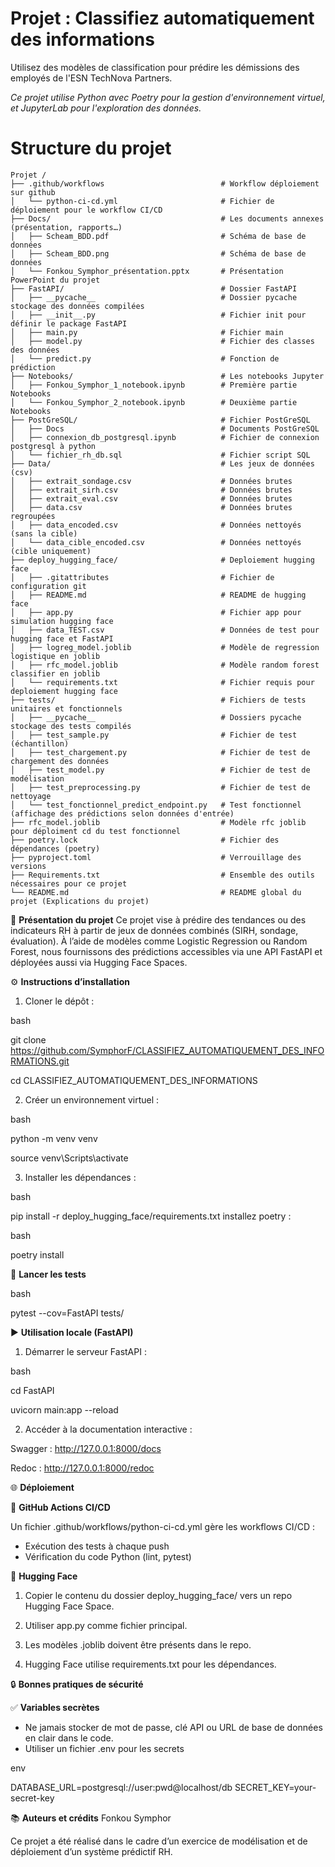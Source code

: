 # Projet : Classifiez automatiquement des informations

Utilisez des modèles de classification pour prédire les démissions des employés de l'ESN TechNova Partners.

*Ce projet utilise Python avec Poetry pour la gestion d'environnement virtuel, et JupyterLab pour l'exploration des données.*

# Structure du projet

``` 
Projet /
├── .github/workflows                          # Workflow déploiement sur github
│   └── python-ci-cd.yml                       # Fichier de déploiement pour le workflow CI/CD
├── Docs/                                      # Les documents annexes (présentation, rapports…)
│   ├── Scheam_BDD.pdf                         # Schéma de base de données
│   ├── Scheam_BDD.png                         # Schéma de base de données
│   └── Fonkou_Symphor_présentation.pptx       # Présentation PowerPoint du projet
├── FastAPI/                                   # Dossier FastAPI
│   ├── __pycache__                            # Dossier pycache stockage des données compilées
│   ├── __init__.py                            # Fichier init pour définir le package FastAPI
│   ├── main.py                                # Fichier main
│   ├── model.py                               # Fichier des classes des données
│   └── predict.py                             # Fonction de prédiction
├── Notebooks/                                 # Les notebooks Jupyter
│   ├── Fonkou_Symphor_1_notebook.ipynb        # Première partie Notebooks
│   └── Fonkou_Symphor_2_notebook.ipynb        # Deuxième partie Notebooks
├── PostGreSQL/                                # Fichier PostGreSQL
│   ├── Docs                                   # Documents PostGreSQL
│   ├── connexion_db_postgresql.ipynb          # Fichier de connexion postgresql à python
│   └── fichier_rh_db.sql                      # Fichier script SQL 
├── Data/                                      # Les jeux de données (csv)
│   ├── extrait_sondage.csv                    # Données brutes
│   ├── extrait_sirh.csv                       # Données brutes
│   ├── extrait_eval.csv                       # Données brutes
│   ├── data.csv                               # Données brutes regroupées
│   ├── data_encoded.csv                       # Données nettoyés (sans la cible)
│   └── data_cible_encoded.csv                 # Données nettoyés (cible uniquement)
├── deploy_hugging_face/                       # Deploiement hugging face
│   ├── .gitattributes                         # Fichier de configuration git
│   ├── README.md                              # README de hugging face
│   ├── app.py                                 # Fichier app pour simulation hugging face
│   ├── data_TEST.csv                          # Données de test pour hugging face et FastAPI
│   ├── logreg_model.joblib                    # Modèle de regression logistique en joblib
│   ├── rfc_model.joblib                       # Modèle random forest classifier en joblib
│   └── requirements.txt                       # Fichier requis pour deploiement hugging face
├── tests/                                     # Fichiers de tests unitaires et fonctionnels
│   ├── __pycache__                            # Dossiers pycache stockage des tests compilés
│   ├── test_sample.py                         # Fichier de test (échantillon)
│   ├── test_chargement.py                     # Fichier de test de chargement des données
│   ├── test_model.py                          # Fichier de test de modélisation
│   ├── test_preprocessing.py                  # Fichier de test de nettoyage
│   └── test_fonctionnel_predict_endpoint.py   # Test fonctionnel (affichage des prédictions selon données d'entrée)
├── rfc_model.joblib                           # Modèle rfc joblib pour déploiment cd du test fonctionnel
├── poetry.lock                                # Fichier des dépendances (poetry)
├── pyproject.toml                             # Verrouillage des versions
├── Requirements.txt                           # Ensemble des outils nécessaires pour ce projet
└── README.md                                  # README global du projet (Explications du projet)

``` 

🚀 **Présentation du projet**
Ce projet vise à prédire des tendances ou des indicateurs RH à partir de jeux de données combinés (SIRH, sondage, évaluation). À l’aide de modèles comme Logistic Regression ou Random Forest, nous fournissons des prédictions accessibles via une API FastAPI et déployées aussi via Hugging Face Spaces.

⚙️ **Instructions d’installation**

1. Cloner le dépôt :

bash

git clone https://github.com/SymphorF/CLASSIFIEZ_AUTOMATIQUEMENT_DES_INFORMATIONS.git

cd CLASSIFIEZ_AUTOMATIQUEMENT_DES_INFORMATIONS


2. Créer un environnement virtuel :

bash

python -m venv venv

source venv\Scripts\activate 


3. Installer les dépendances :

bash

pip install -r deploy_hugging_face/requirements.txt
installez poetry :

bash

poetry install



🧪 **Lancer les tests**

bash

pytest --cov=FastAPI tests/


▶️ **Utilisation locale (FastAPI)**

1. Démarrer le serveur FastAPI :

bash

cd FastAPI

uvicorn main:app --reload



2. Accéder à la documentation interactive :

Swagger : http://127.0.0.1:8000/docs

Redoc : http://127.0.0.1:8000/redoc



🌐 **Déploiement**

🔁 **GitHub Actions CI/CD**

Un fichier .github/workflows/python-ci-cd.yml gère les workflows CI/CD :

* Exécution des tests à chaque push
* Vérification du code Python (lint, pytest)

🤗 **Hugging Face**
1. Copier le contenu du dossier deploy_hugging_face/ vers un repo Hugging Face Space.

2. Utiliser app.py comme fichier principal.

3. Les modèles .joblib doivent être présents dans le repo.

4. Hugging Face utilise requirements.txt pour les dépendances.


🔒 **Bonnes pratiques de sécurité**

✅ **Variables secrètes**

* Ne jamais stocker de mot de passe, clé API ou URL de base de données en clair dans le code.
* Utiliser un fichier .env pour les secrets 

env

DATABASE_URL=postgresql://user:pwd@localhost/db
SECRET_KEY=your-secret-key


📚 **Auteurs et crédits**
Fonkou Symphor

Ce projet a été réalisé dans le cadre d’un exercice de modélisation et de déploiement d’un système prédictif RH.